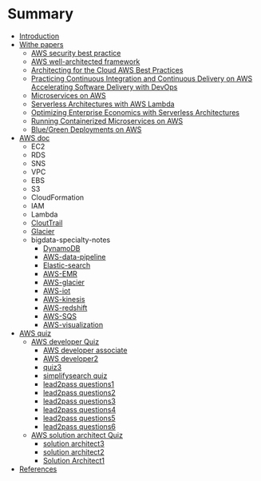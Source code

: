 # Summary

* [Introduction](README.md)
* [Withe papers](withe-papers.md)
  * [AWS security best practice](withe-papers/aws-security-best-practice.md)
  * [AWS well-architected framework](withe-papers/aws-well-architected-framework.md)
  * [Architecting for the Cloud AWS Best Practices](withe-papers/architecting-for-the-cloud-aws-best-practices.md)
  * [Practicing Continuous Integration and Continuous Delivery on AWS Accelerating Software Delivery with DevOps](withe-papers/practicing-continuous-integration-and-continuous-delivery-on-aws-accelerating-software-delivery-with-devops.md)
  * [Microservices on AWS](withe-papers/microservices-on-aws.md)
  * [Serverless Architectures with AWS Lambda](withe-papers/serverless-architectures-with-aws-lambda.md)
  * [Optimizing Enterprise Economics with Serverless Architectures](withe-papers/optimizing-enterprise-economics-with-serverless-architectures.md)
  * [Running Containerized Microservices on AWS](withe-papers/running-containerized-microservices-on-aws.md)
  * [Blue/Green Deployments on AWS](withe-papers/bluegreen-deployments-on-aws.md)
* [AWS doc](aws-doc.md)
  * EC2
  * RDS
  * SNS
  * VPC
  * EBS
  * S3
  * CloudFormation
  * IAM
  * Lambda
  * [CloutTrail](clouttrail.md)
  * [Glacier](glacier.md)
  * bigdata-specialty-notes
    * [DynamoDB](bigdata-specialty/dynamodb.md)
    * [AWS-data-pipeline](bigdata-specialty/aws_data_pipeline.md)
    * [Elastic-search](bigdata-specialty/elasticsearch.md)
    * [AWS-EMR](bigdata-specialty/emr.md)
    * [AWS-glacier](bigdata-specialty/glacier.md)
    * [AWS-iot](bigdata-specialty/iot.md)
    * [AWS-kinesis](bigdata-specialty/kinesis.md)
    * [AWS-redshift](bigdata-specialty/redshift.md)
    * [AWS-SQS](bigdata-specialty/sqs.md)
    * [AWS-visualization](bigdata-specialty/visualization.md)
* [AWS quiz](aws-quiz.md)
  * [AWS developer Quiz](aws-developer-quiz.md)
    * [AWS developer associate](aws-developer-associate.md)
    * [AWS developer2](aws-developer2.md)
    * [quiz3](quiz3.md)
    * [simplifysearch quiz](simplifysearch-quiz.md)
    * [lead2pass questions1](lead2pass-questions.md)
    * [lead2pass questions2](lead2pass-questions2.md)
    * [lead2pass questions3](lead2pass-questions3.md)
    * [lead2pass questions4](lead2pass-questions4.md)
    * [lead2pass questions5](lead2pass-questions5.md)
    * [lead2pass questions6](lead2pass-questions6.md)
  * [AWS solution architect Quiz](aws-solution-architect-quiz.md)
    * [solution architect3](solution-architect3.md)
    * [solution architect2](solution-architect2.md)
    * [Solution Architect1](test1.md)
* [References](references.md)

